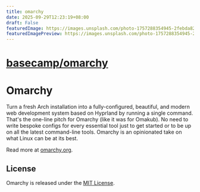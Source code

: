 ```yaml
---
title: omarchy
date: 2025-09-29T12:23:19+08:00
draft: False
featuredImage: https://images.unsplash.com/photo-1757288354945-2febda82e26d?ixid=M3w0NjAwMjJ8MHwxfHJhbmRvbXx8fHx8fHx8fDE3NTkxMTk3MTZ8&ixlib=rb-4.1.0
featuredImagePreview: https://images.unsplash.com/photo-1757288354945-2febda82e26d?ixid=M3w0NjAwMjJ8MHwxfHJhbmRvbXx8fHx8fHx8fDE3NTkxMTk3MTZ8&ixlib=rb-4.1.0
---
```


# [basecamp/omarchy](https://github.com/basecamp/omarchy)

# Omarchy

Turn a fresh Arch installation into a fully-configured, beautiful, and modern web development system based on Hyprland by running a single command. That's the one-line pitch for Omarchy (like it was for Omakub). No need to write bespoke configs for every essential tool just to get started or to be up on all the latest command-line tools. Omarchy is an opinionated take on what Linux can be at its best.

Read more at [omarchy.org](https://omarchy.org).

## License

Omarchy is released under the [MIT License](https://opensource.org/licenses/MIT).

